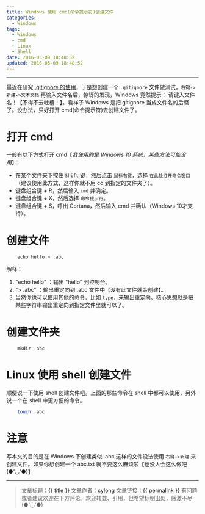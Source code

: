 ```yaml
---
title: Windows 使用 cmd(命令提示符)创建文件
categories:
  - Windows
tags:
  - Windows
  - cmd
  - Linux
  - Shell
date: 2016-05-09 18:48:52
updated: 2016-05-09 18:48:52
---
```

---

最近在研究 [.gitignore 的使用][1]，于是想创建一个 `.gitignore` 文件做测试，`右键->新建->文本文档` 再输入文件名后，惊讶的发现，Windows 竟然提示： 请键入文件名！【不得不去吐槽！】。看样子 Windows 是把 gitignore 当成文件名的后缀了。没办法，只好打开 cmd(命令提示符)去创建文件了。

<!-- more -->

# 打开 cmd

一般有以下方式打开 cmd【*我使用的是 Windows 10 系统，某些方法可能没用*】：
*   在某个文件夹下按住 `Shift` 键，然后点击 `鼠标右键`，选择 `在此处打开命令窗口`（建议使用此方式，这样你就不用 cd 到指定的文件夹了）。
*   键盘组合键 <span class="fa fa-windows"></span> + R，然后输入 `cmd` 并确定。
*   键盘组合键 <span class="fa fa-windows"></span> + X，然后选择 `命令提示符`。
*   键盘组合键 <span class="fa fa-windows"></span> + S，呼出 Cortana，然后输入 cmd 并确认（Windows 10才支持）。

# 创建文件

```
    echo hello > .abc
```

解释：

1. "echo hello" ：输出 "hello" 到控制台。
2. "\> .abc" ：输出重定向到 .abc 文件中【没有此文件就会创建】。
3. 当然你也可以使用其他的命令，比如 `type`，来输出重定向。核心思想就是把某些字符串输出重定向到指定文件里就可以了。

# 创建文件夹

```
    mkdir .abc
```

# Linux 使用 shell 创建文件

顺便说一下使用 shell 创建文件吧。上面的那些命令在 shell 中都可以使用，另外说一个在 shell 中更方便的命令。

```sh
    touch .abc
```

# 注意

写本文的目的是在 Windows 下创建类似 .abc 这样的文件没法使用 `右键->新建` 来创建文件。如果你想创建一个 abc.txt 就不要这么麻烦啦【也没人会这么做吧(●'◡'●)】

---

> 文章标题：<a href='{{ permalink }}' title='{{ title }}' >{{ title }}</a>
> 文章作者：[cylong](http://www.cylong.com/about/ "cylong")
> 文章链接：<a href='{{ permalink }}' title='{{ title }}' >{{ permalink }}</a>
> 有问题或者建议欢迎在下方评论。欢迎转载、引用，但希望标明出处，感激不尽(●'◡'●)


[1]: http://www.cylong.com/blog/2016/05/19/gitignore/ ".gitignore 的使用"

